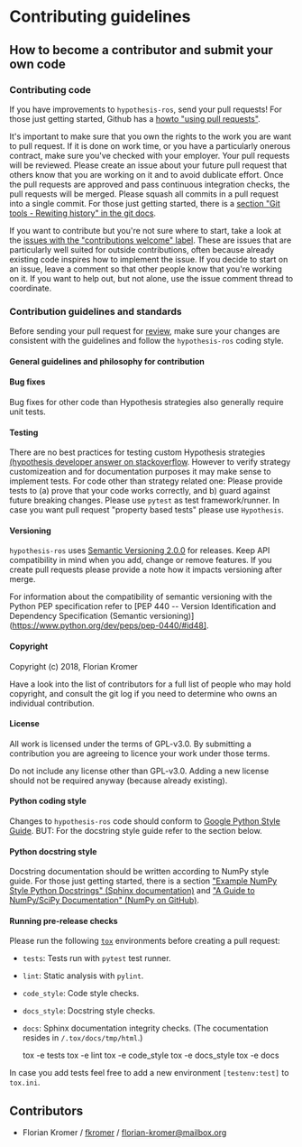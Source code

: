 # Contributing guidelines

## How to become a contributor and submit your own code

### Contributing code

If you have improvements to `hypothesis-ros`, send your pull requests! For those
just getting started, Github has a
[howto "using pull requests"](https://help.github.com/articles/using-pull-requests/).

It's important to make sure that you own the rights to the work you are want to
pull request. If it is done on work time, or you have a particularly onerous
contract, make sure you've checked with your employer. Your pull requests will
be reviewed. Please create an issue about your future pull
request that others know that you are working on it and to avoid dublicate effort.
Once the pull requests are approved and pass continuous integration checks, the
pull requests will be merged. Please squash all commits in a pull request into a
single commit. For those just getting started, there is a
[section "Git tools - Rewiting history" in the git docs](https://git-scm.com/book/en/v2/Git-Tools-Rewriting-History).

If you want to contribute but you're not sure where to start, take a look at the
[issues with the "contributions welcome" label](https://github.com/fkromer/hypothesis-ros/labels/stat%3Acontributions%20welcome). These are issues that are particularly well suited for outside contributions,
often because already existing code inspires how to implement the issue. If you
decide to start on an issue, leave a comment so that other people know that
you're working on it. If you want to help out, but not alone, use the issue
comment thread to coordinate.

### Contribution guidelines and standards

Before sending your pull request for [review](https://github.com/fkromer/hypothesis-ros/pulls),
make sure your changes are consistent with the guidelines and follow the
`hypothesis-ros` coding style.

#### General guidelines and philosophy for contribution

#### Bug fixes

Bug fixes for other code than Hypothesis strategies also generally require unit
tests.

#### Testing

There are no best practices for testing custom Hypothesis strategies
[(hypothesis developer answer on stackoverflow](https://stackoverflow.com/a/49683721/5308983).
However to verify strategy customizeation and for documentation purposes it may
make sense to implement tests. For code other than strategy related one:
Please provide tests to (a) prove that your code works correctly, and b) guard
against future breaking changes. Please use `pytest` as test framework/runner.
In case you want pull request "property based tests" please use `Hypothesis`.

#### Versioning

`hypothesis-ros` uses [Semantic Versioning 2.0.0](https://semver.org/) for releases.
Keep API compatibility in mind when you add, change or remove features. If you
create pull requests please provide a note how it impacts versioning after merge.

For information about the compatibility of semantic versioning with the Python
PEP specification refer to
[PEP 440 -- Version Identification and Dependency Specification (Semantic versioning)](https://www.python.org/dev/peps/pep-0440/#id48].

#### Copyright

Copyright (c) 2018, Florian Kromer

Have a look into the list of contributors for a full list of people who may hold
copyright, and consult the git log if you need to determine who owns an individual
contribution.

#### License

All work is licensed under the terms of GPL-v3.0. By submitting a contribution
you are agreeing to licence your work under those terms.

Do not include any license other than GPL-v3.0. Adding a new license should not be
required anyway (because already existing).

#### Python coding style

Changes to `hypothesis-ros` code should conform to
[Google Python Style Guide](https://google.github.io/styleguide/pyguide.html).
BUT: For the docstring style guide refer to the section below.

#### Python docstring style

Docstring documentation should be written according to NumPy style guide. For
those just getting started, there is a section
["Example NumPy Style Python Docstrings" (Sphinx documentation)](http://www.sphinx-doc.org/en/master/ext/example_numpy.html) and
["A Guide to NumPy/SciPy Documentation" (NumPy on GitHub)](https://github.com/numpy/numpy/blob/master/doc/HOWTO_DOCUMENT.rst.txt).

#### Running pre-release checks

Please run the following [`tox`](https://github.com/tox-dev/tox) environments before
creating a pull request:

- `tests`: Tests run with `pytest` test runner.
- `lint`: Static analysis with `pylint`.
- `code_style`: Code style checks.
- `docs_style`: Docstring style checks.
- `docs`: Sphinx documentation integrity checks. (The cocumentation resides in `/.tox/docs/tmp/html`.)

    tox -e tests
    tox -e lint
    tox -e code_style
    tox -e docs_style
    tox -e docs

In case you add tests feel free to add a new environment `[testenv:test]` to `tox.ini`.

## Contributors

- Florian Kromer /  [fkromer](https://github.com/fkromer) / florian-kromer@mailbox.org
